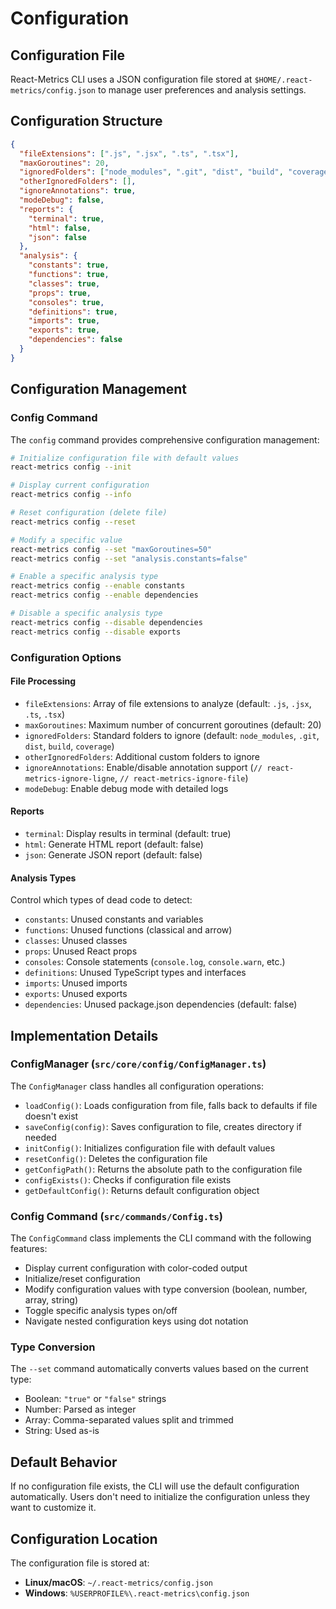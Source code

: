 # Configuration

## Configuration File

React-Metrics CLI uses a JSON configuration file stored at `$HOME/.react-metrics/config.json` to manage user preferences and analysis settings.

## Configuration Structure

```json
{
  "fileExtensions": [".js", ".jsx", ".ts", ".tsx"],
  "maxGoroutines": 20,
  "ignoredFolders": ["node_modules", ".git", "dist", "build", "coverage"],
  "otherIgnoredFolders": [],
  "ignoreAnnotations": true,
  "modeDebug": false,
  "reports": {
    "terminal": true,
    "html": false,
    "json": false
  },
  "analysis": {
    "constants": true,
    "functions": true,
    "classes": true,
    "props": true,
    "consoles": true,
    "definitions": true,
    "imports": true,
    "exports": true,
    "dependencies": false
  }
}
```

## Configuration Management

### Config Command

The `config` command provides comprehensive configuration management:

```bash
# Initialize configuration file with default values
react-metrics config --init

# Display current configuration
react-metrics config --info

# Reset configuration (delete file)
react-metrics config --reset

# Modify a specific value
react-metrics config --set "maxGoroutines=50"
react-metrics config --set "analysis.constants=false"

# Enable a specific analysis type
react-metrics config --enable constants
react-metrics config --enable dependencies

# Disable a specific analysis type
react-metrics config --disable dependencies
react-metrics config --disable exports
```

### Configuration Options

#### File Processing

- `fileExtensions`: Array of file extensions to analyze (default: `.js`, `.jsx`, `.ts`, `.tsx`)
- `maxGoroutines`: Maximum number of concurrent goroutines (default: 20)
- `ignoredFolders`: Standard folders to ignore (default: `node_modules`, `.git`, `dist`, `build`, `coverage`)
- `otherIgnoredFolders`: Additional custom folders to ignore
- `ignoreAnnotations`: Enable/disable annotation support (`// react-metrics-ignore-ligne`, `// react-metrics-ignore-file`)
- `modeDebug`: Enable debug mode with detailed logs

#### Reports

- `terminal`: Display results in terminal (default: true)
- `html`: Generate HTML report (default: false)
- `json`: Generate JSON report (default: false)

#### Analysis Types

Control which types of dead code to detect:

- `constants`: Unused constants and variables
- `functions`: Unused functions (classical and arrow)
- `classes`: Unused classes
- `props`: Unused React props
- `consoles`: Console statements (`console.log`, `console.warn`, etc.)
- `definitions`: Unused TypeScript types and interfaces
- `imports`: Unused imports
- `exports`: Unused exports
- `dependencies`: Unused package.json dependencies (default: false)

## Implementation Details

### ConfigManager (`src/core/config/ConfigManager.ts`)

The `ConfigManager` class handles all configuration operations:

- `loadConfig()`: Loads configuration from file, falls back to defaults if file doesn't exist
- `saveConfig(config)`: Saves configuration to file, creates directory if needed
- `initConfig()`: Initializes configuration file with default values
- `resetConfig()`: Deletes the configuration file
- `getConfigPath()`: Returns the absolute path to the configuration file
- `configExists()`: Checks if configuration file exists
- `getDefaultConfig()`: Returns default configuration object

### Config Command (`src/commands/Config.ts`)

The `ConfigCommand` class implements the CLI command with the following features:

- Display current configuration with color-coded output
- Initialize/reset configuration
- Modify configuration values with type conversion (boolean, number, array, string)
- Toggle specific analysis types on/off
- Navigate nested configuration keys using dot notation

### Type Conversion

The `--set` command automatically converts values based on the current type:

- Boolean: `"true"` or `"false"` strings
- Number: Parsed as integer
- Array: Comma-separated values split and trimmed
- String: Used as-is

## Default Behavior

If no configuration file exists, the CLI will use the default configuration automatically. Users don't need to initialize the configuration unless they want to customize it.

## Configuration Location

The configuration file is stored at:

- **Linux/macOS**: `~/.react-metrics/config.json`
- **Windows**: `%USERPROFILE%\.react-metrics\config.json`
